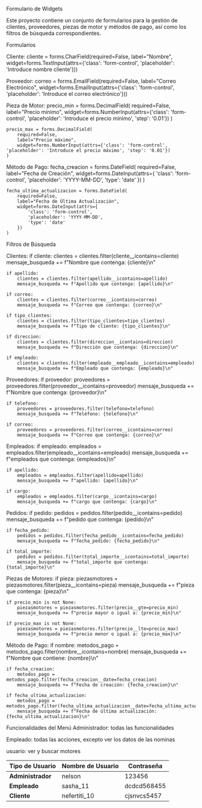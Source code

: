 Formulario de Widgets

Este proyecto contiene un conjunto de formularios para la gestión de clientes, proveedores, piezas de motor y métodos de pago, así como los filtros de búsqueda correspondientes.

Formularios

Cliente:
    cliente = forms.CharField(required=False, label="Nombre", widget=forms.TextInput(attrs={'class': 'form-control', 'placeholder': 'Introduce nombre cliente'}))

Proveedor:
    correo = forms.EmailField(required=False, label="Correo Electrónico", widget=forms.EmailInput(attrs={'class': 'form-control', 'placeholder': 'Introduce el correo electrónico'}))

Pieza de Motor:
    precio_min = forms.DecimalField(
        required=False, 
        label="Precio mínimo", 
        widget=forms.NumberInput(attrs={'class': 'form-control', 'placeholder': 'Introduce el precio mínimo', 'step': '0.01'})
    )
    
    precio_max = forms.DecimalField(
        required=False, 
        label="Precio máximo", 
        widget=forms.NumberInput(attrs={'class': 'form-control', 'placeholder': 'Introduce el precio máximo', 'step': '0.01'})
    )

Método de Pago:
    fecha_creacion = forms.DateField(
        required=False,
        label="Fecha de Creación",
        widget=forms.DateInput(attrs={
            'class': 'form-control',
            'placeholder': 'YYYY-MM-DD',
            'type': 'date'
        })
    )
    
    fecha_ultima_actualizacion = forms.DateField(
        required=False,
        label="Fecha de Última Actualización",
        widget=forms.DateInput(attrs={
            'class': 'form-control',
            'placeholder': 'YYYY-MM-DD',
            'type': 'date'
        })
    )

Filtros de Búsqueda

Clientes:
    if cliente:
        clientes = clientes.filter(cliente__icontains=cliente)
        mensaje_busqueda += f"Nombre que contenga: {cliente}\n"

    if apellido:
        clientes = clientes.filter(apellido__icontains=apellido)
        mensaje_busqueda += f"Apellido que contenga: {apellido}\n"

    if correo:
        clientes = clientes.filter(correo__icontains=correo)
        mensaje_busqueda += f"Correo que contenga: {correo}\n"

    if tipo_clientes:
        clientes = clientes.filter(tipo_clientes=tipo_clientes)
        mensaje_busqueda += f"Tipo de cliente: {tipo_clientes}\n"

    if direccion:
        clientes = clientes.filter(direccion__icontains=direccion)
        mensaje_busqueda += f"Dirección que contenga: {direccion}\n"

    if empleado:
        clientes = clientes.filter(empleado__empleado__icontains=empleado)
        mensaje_busqueda += f"Empleado que contenga: {empleado}\n"

Proveedores:
    if proveedor:
        proveedores = proveedores.filter(proveedor__icontains=proveedor)
        mensaje_busqueda += f"Nombre que contenga: {proveedor}\n"

    if telefono:
        proveedores = proveedores.filter(telefono=telefono)
        mensaje_busqueda += f"Teléfono: {telefono}\n"

    if correo:
        proveedores = proveedores.filter(correo__icontains=correo)
        mensaje_busqueda += f"Correo que contenga: {correo}\n"

Empleados:
    if empleado:
        empleados = empleados.filter(empleado__icontains=empleado)
        mensaje_busqueda += f"empleados que contenga: {empleados}\n"

    if apellido:
        empleados = empleados.filter(apellido=apellido)
        mensaje_busqueda += f"apellido: {apellido}\n"

    if cargo:
        empleados = empleados.filter(cargo__icontains=cargo)
        mensaje_busqueda += f"cargo que contenga: {cargo}\n"

Pedidos:
    if pedido:
        pedidos = pedidos.filter(pedido__icontains=pedido)
        mensaje_busqueda += f"pedido que contenga: {pedido}\n"

    if fecha_pedido:
        pedidos = pedidos.filter(fecha_pedido__icontains=fecha_pedido)
        mensaje_busqueda += f"fecha_pedido: {fecha_pedido}\n"

    if total_importe:
        pedidos = pedidos.filter(total_importe__icontains=total_importe)
        mensaje_busqueda += f"total_importe que contenga: {total_importe}\n"

Piezas de Motores:
    if pieza:
        piezasmotores = piezasmotores.filter(pieza__icontains=pieza)
        mensaje_busqueda += f"pieza que contenga: {pieza}\n"

    if precio_min is not None:
        piezasmotores = piezasmotores.filter(precio__gte=precio_min)
        mensaje_busqueda += f"precio mayor o igual a: {precio_min}\n"

    if precio_max is not None:
        piezasmotores = piezasmotores.filter(precio__lte=precio_max)
        mensaje_busqueda += f"precio menor o igual a: {precio_max}\n"

Método de Pago:
    if nombre:
        metodos_pago = metodos_pago.filter(nombre__icontains=nombre)
        mensaje_busqueda += f"Nombre que contiene: {nombre}\n"

    if fecha_creacion:
        metodos_pago = metodos_pago.filter(fecha_creacion__date=fecha_creacion)
        mensaje_busqueda += f"Fecha de creación: {fecha_creacion}\n"

    if fecha_ultima_actualizacion:
        metodos_pago = metodos_pago.filter(fecha_ultima_actualizacion__date=fecha_ultima_actualizacion)
        mensaje_busqueda += f"Fecha de última actualización: {fecha_ultima_actualizacion}\n"

Funcionalidades del Menú
Administrador: todas las funcionalidades

Empleado: todas las acciones, excepto ver los datos de las nominas 

usuario: ver y buscar motores



|    Tipo de Usuario   |   Nombre de Usuario  |   Contraseña   |
|----------------------|----------------------|----------------|
|   **Administrador**  |        nelson        |     123456     |
|     **Empleado**     |     sasha_11         |  dcdcd568455   |
|     **Cliente**      |     nefertiti_10     |  cjsnvcs5457   |









